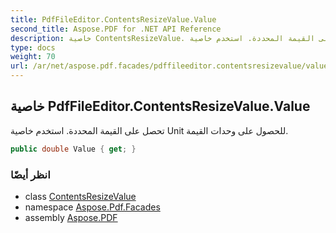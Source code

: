 ```yaml
---
title: PdfFileEditor.ContentsResizeValue.Value
second_title: Aspose.PDF for .NET API Reference
description: خاصية ContentsResizeValue. تحصل على القيمة المحددة. استخدم خاصية Unit للحصول على وحدات القيمة
type: docs
weight: 70
url: /ar/net/aspose.pdf.facades/pdffileeditor.contentsresizevalue/value/
---
```

## خاصية PdfFileEditor.ContentsResizeValue.Value

تحصل على القيمة المحددة. استخدم خاصية Unit للحصول على وحدات القيمة.

```csharp
public double Value { get; }
```

### انظر أيضًا

* class [ContentsResizeValue](../)
* namespace [Aspose.Pdf.Facades](../../../aspose.pdf.facades/)
* assembly [Aspose.PDF](../../../)